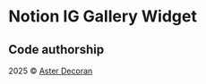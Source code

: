 # Notion IG Gallery Widget

## Code authorship

2025 © [Aster Decoran](https://www.github.com/asterdecoran)
